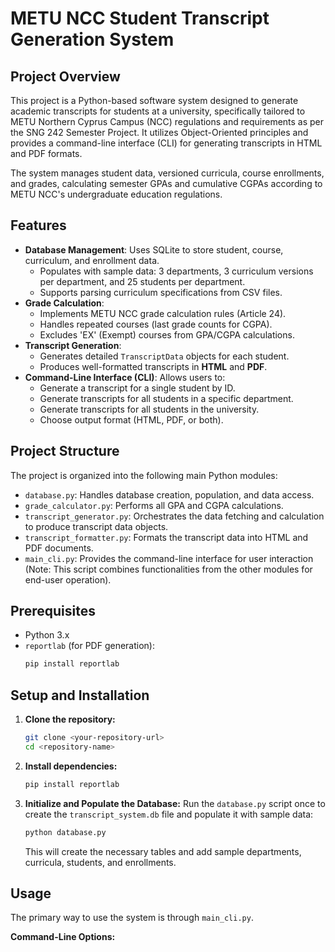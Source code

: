 # METU NCC Student Transcript Generation System

## Project Overview

This project is a Python-based software system designed to generate academic transcripts for students at a university, specifically tailored to METU Northern Cyprus Campus (NCC) regulations and requirements as per the SNG 242 Semester Project. It utilizes Object-Oriented principles and provides a command-line interface (CLI) for generating transcripts in HTML and PDF formats.

The system manages student data, versioned curricula, course enrollments, and grades, calculating semester GPAs and cumulative CGPAs according to METU NCC's undergraduate education regulations.

## Features

* **Database Management**: Uses SQLite to store student, course, curriculum, and enrollment data.
    * Populates with sample data: 3 departments, 3 curriculum versions per department, and 25 students per department.
    * Supports parsing curriculum specifications from CSV files.
* **Grade Calculation**:
    * Implements METU NCC grade calculation rules (Article 24).
    * Handles repeated courses (last grade counts for CGPA).
    * Excludes 'EX' (Exempt) courses from GPA/CGPA calculations.
* **Transcript Generation**:
    * Generates detailed `TranscriptData` objects for each student.
    * Produces well-formatted transcripts in **HTML** and **PDF**.
* **Command-Line Interface (CLI)**: Allows users to:
    * Generate a transcript for a single student by ID.
    * Generate transcripts for all students in a specific department.
    * Generate transcripts for all students in the university.
    * Choose output format (HTML, PDF, or both).

## Project Structure

The project is organized into the following main Python modules:

* `database.py`: Handles database creation, population, and data access.
* `grade_calculator.py`: Performs all GPA and CGPA calculations.
* `transcript_generator.py`: Orchestrates the data fetching and calculation to produce transcript data objects.
* `transcript_formatter.py`: Formats the transcript data into HTML and PDF documents.
* `main_cli.py`: Provides the command-line interface for user interaction (Note: This script combines functionalities from the other modules for end-user operation).

## Prerequisites

* Python 3.x
* `reportlab` (for PDF generation):
    ```bash
    pip install reportlab
    ```

## Setup and Installation

1.  **Clone the repository:**
    ```bash
    git clone <your-repository-url>
    cd <repository-name>
    ```
2.  **Install dependencies:**
    ```bash
    pip install reportlab
    ```
3.  **Initialize and Populate the Database:**
    Run the `database.py` script once to create the `transcript_system.db` file and populate it with sample data:
    ```bash
    python database.py
    ```
    This will create the necessary tables and add sample departments, curricula, students, and enrollments.

## Usage

The primary way to use the system is through `main_cli.py`.

**Command-Line Options:**
